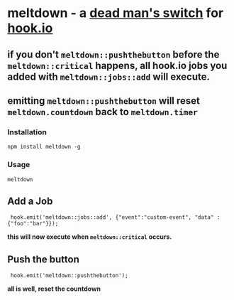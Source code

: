 # meltdown - a [dead man's switch](http://en.wikipedia.org/wiki/Dead_man's_switch) for [hook.io](http://hook.io)

##  if you don't `meltdown::pushthebutton` before the `meltdown::critical` happens, all hook.io jobs you added with `meltdown::jobs::add` will execute.

## emitting `meltdown::pushthebutton` will reset `meltdown.countdown` back to `meltdown.timer`


### Installation

    npm install meltdown -g


### Usage

    meltdown
    
    
## Add a Job

     hook.emit('meltdown::jobs::add', {"event":"custom-event", "data" : {"foo":"bar"}});
     
**this will now execute when `meltdown::critical` occurs.**

## Push the button

     hook.emit('meltdown::pushthebutton');

**all is well, reset the countdown**

